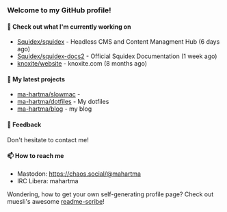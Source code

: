 ### Welcome to my GitHub profile!

#### 🔭 Check out what I'm currently working on

- [Squidex/squidex](https://github.com/Squidex/squidex) - Headless CMS and Content Managment Hub (6 days ago)
- [Squidex/squidex-docs2](https://github.com/Squidex/squidex-docs2) - Official Squidex Documentation (1 week ago)
- [knoxite/website](https://github.com/knoxite/website) - knoxite.com (8 months ago)

#### 🌱 My latest projects

- [ma-hartma/slowmac](https://github.com/ma-hartma/slowmac) - 
- [ma-hartma/dotfiles](https://github.com/ma-hartma/dotfiles) - My dotfiles
- [ma-hartma/blog](https://github.com/ma-hartma/blog) - my blog

#### 💬 Feedback

Don't hesitate to contact me!

#### 📫 How to reach me

- Mastodon: https://chaos.social/@mahartma
- IRC Libera: mahartma

Wondering, how to get your own self-generating profile page? 
Check out muesli's awesome [readme-scribe](https://github.com/muesli/readme-scribe)!
